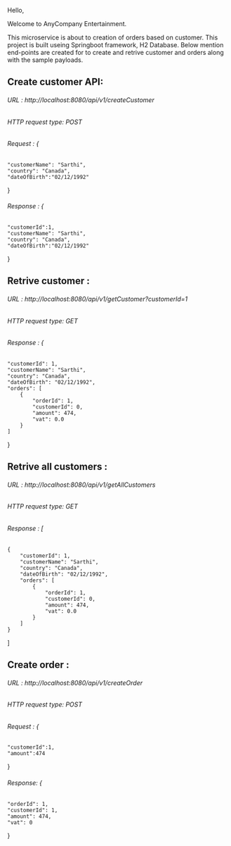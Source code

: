 Hello,

Welcome to AnyCompany Entertainment.

This microservice is about to creation of orders based on customer. This project is built useing Springboot framework, H2 Database.
Below mention end-points are created for to create and retrive customer and orders along with the sample payloads.

## Create customer API: 
###### URL : http://localhost:8080/api/v1/createCustomer

###### HTTP request type: POST

###### Request : {
	"customerName": "Sarthi",
	"country": "Canada",
	"dateOfBirth":"02/12/1992"
}

###### Response : {
	"customerId":1,
	"customerName": "Sarthi",
	"country": "Canada",
	"dateOfBirth":"02/12/1992"
}


## Retrive customer : 
###### URL : http://localhost:8080/api/v1/getCustomer?customerId=1

###### HTTP request type: GET

###### Response : {
    "customerId": 1,
    "customerName": "Sarthi",
    "country": "Canada",
    "dateOfBirth": "02/12/1992",
    "orders": [
        {
            "orderId": 1,
            "customerId": 0,
            "amount": 474,
            "vat": 0.0
        }
    ]
}

## Retrive all customers : 
###### URL : http://localhost:8080/api/v1/getAllCustomers

###### HTTP request type: GET

###### Response : [
    {
        "customerId": 1,
        "customerName": "Sarthi",
        "country": "Canada",
        "dateOfBirth": "02/12/1992",
        "orders": [
            {
                "orderId": 1,
                "customerId": 0,
                "amount": 474,
                "vat": 0.0
            }
        ]
    }
]

## Create order : 
###### URL : http://localhost:8080/api/v1/createOrder

###### HTTP request type: POST

###### Request : {
	"customerId":1,
	"amount":474
}

###### Response: {
    "orderId": 1,
    "customerId": 1,
    "amount": 474,
    "vat": 0
}
